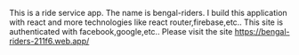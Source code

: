 This is a ride service app. The name is bengal-riders.
I build this application with react and more technologies like react router,firebase,etc..
This site is authenticated with facebook,google,etc..
Please visit the site https://bengal-riders-211f6.web.app/
